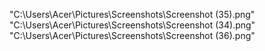 "C:\Users\Acer\Pictures\Screenshots\Screenshot (35).png"
"C:\Users\Acer\Pictures\Screenshots\Screenshot (34).png"
"C:\Users\Acer\Pictures\Screenshots\Screenshot (36).png"
